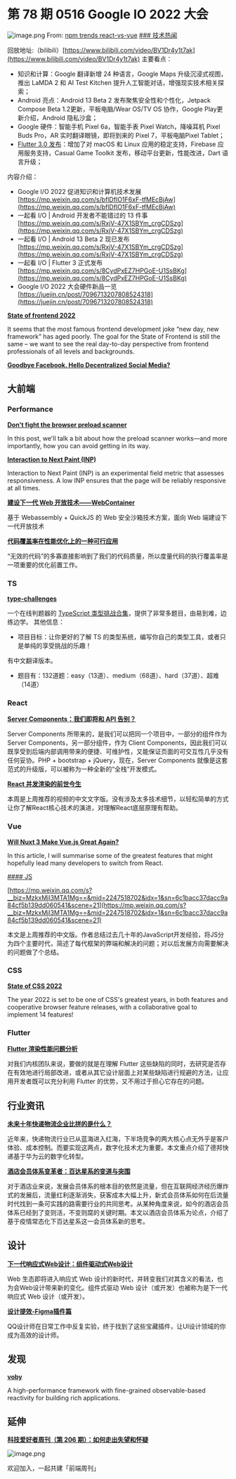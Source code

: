 # 第 78 期 0516 Google IO 2022 大会
![image.png](https://cdn.nlark.com/yuque/0/2022/png/85771/1652658210368-c2d0b5b7-56ef-45b7-85d9-db677d47ed06.png#clientId=u7a9bbd2e-3c10-4&crop=0&crop=0&crop=1&crop=1&from=paste&height=263&id=u274e82dd&margin=%5Bobject%20Object%5D&name=image.png&originHeight=525&originWidth=1310&originalType=binary&ratio=1&rotation=0&showTitle=false&size=65435&status=done&style=none&taskId=uc7760075-39a8-4887-9a93-83ada054ca3&title=&width=655)
From: [npm trends react-vs-vue](https://www.npmtrends.com/react-vs-vue)
[### 技术热闻](https://mp.weixin.qq.com/s/6AW20rRkYFjm9B6wZfey6g)

回放地址:（bilibili）[https://www.bilibili.com/video/BV1Dr4y1t7ak](https://www.bilibili.com/video/BV1Dr4y1t7ak)
主要看点：

- 知识和计算：Google 翻译新增 24 种语言，Google Maps 升级沉浸式视图，推出 LaMDA 2 和 AI Test Kitchen 提升人工智能对话，增强现实技术相关探索；
- Android 亮点：Android 13 Beta 2 发布聚焦安全性和个性化，Jetpack Compose Beta 1.2更新，平板电脑/Wear OS/TV OS 协作，Google Play更新介绍，Android 隐私沙盒；
- Google 硬件：智能手机 Pixel 6a，智能手表 Pixel Watch，降噪耳机 Pixel Buds Pro，AR 实时翻译眼镜，即将到来的 Pixel 7，平板电脑Pixel Tablet；
- [Flutter 3.0 发布](https://juejin.cn/post/7096617842023333925#heading-15)：增加了对 macOS 和 Linux 应用的稳定支持，Firebase 应用服务支持，Casual Game Toolkit 发布，移动平台更新，性能改进，Dart 语言升级；

内容介绍：

- Google I/O 2022 促进知识和计算机技术发展 [https://mp.weixin.qq.com/s/bflDfIO1F6xF-tfMEcBjAw](https://mp.weixin.qq.com/s/bflDfIO1F6xF-tfMEcBjAw)
- 一起看 I/O | Android 开发者不能错过的 13 件事 [https://mp.weixin.qq.com/s/RxjV-47X1SBYm_crgCDSzg](https://mp.weixin.qq.com/s/RxjV-47X1SBYm_crgCDSzg)
- 一起看 I/O | Android 13 Beta 2 现已发布 [https://mp.weixin.qq.com/s/RxjV-47X1SBYm_crgCDSzg](https://mp.weixin.qq.com/s/RxjV-47X1SBYm_crgCDSzg)
- 一起看 I/O | Flutter 3 正式发布 [https://mp.weixin.qq.com/s/8CydPxEZ7HPGoE-U1SsBKg](https://mp.weixin.qq.com/s/8CydPxEZ7HPGoE-U1SsBKg)
- Google I/O 2022 大会硬件新品一览 [https://juejin.cn/post/7096713207808524318](https://juejin.cn/post/7096713207808524318)

[**State of frontend 2022**](https://tsh.io/state-of-frontend/)

It seems that the most famous frontend development joke “new day, new framework” has aged poorly. The goal for the State of Frontend is still the same – we want to see the real day-to-day perspective from frontend professionals of all levels and backgrounds.

[**Goodbye Facebook. Hello Decentralized Social Media?**](http://blog.archive.org/2022/05/13/goodbye-facebook-hello-decentralized-social-media/)


## 大前端
### Performance
[**Don't fight the browser preload scanner**](https://web.dev/preload-scanner/)

In this post, we'll talk a bit about how the preload scanner works—and more importantly, how you can avoid getting in its way.

[**Interaction to Next Paint (INP)**](https://web.dev/inp/)

Interaction to Next Paint (INP) is an experimental field metric that assesses responsiveness. A low INP ensures that the page will be reliably responsive at all times.

[**建设下一代 Web 开放技术——WebContainer**](https://mp.weixin.qq.com/s/Lu1bJol8dFGNC7LaQ8gvDw)

基于 Webassembly + QuickJS 的 Web 安全沙箱技术方案，面向 Web 端建设下一代开放技术

[**代码覆盖率在性能优化上的一种可行应用**](https://mp.weixin.qq.com/s/VQq3Ly3ZEAFpYVIvV3Uhiw)

“无效的代码”的多寡直接影响到了我们的代码质量，所以度量代码的执行覆盖率是一项重要的优化前置工作。

### TS
[**type-challenges**](https://github.com/type-challenges/type-challenges)

一个在线判题器的 [TypeScript 类型挑战合集](https://github.com/type-challenges/type-challenges#challenges)，提供了非常多题目，由易到难，边练边学。
其他信息：

- 项目目标：让你更好的了解 TS 的类型系统，编写你自己的类型工具，或者只是单纯的享受挑战的乐趣！

有中文翻译版本。

- 题目有：132道题：easy（13道）、medium（68道）、hard（37道）、超难（14道）

### React
[**Server Components：我们即将和 API 告别？**](https://mp.weixin.qq.com/s/CL1YMnQ6dJfH-YMY9TBcGw)

Server Components 所带来的，是我们可以把同一个项目中，一部分的组件作为 Server Components，另一部分组件，作为 Client Components，因此我们可以既享受到后端内部调用带来的便捷、可维护性，又能保证页面的可交互性几乎没有任何妥协。PHP + bootstrap + jQuery，现在，Server Components 就像是这套范式的升级版，可以被称为一种全新的“全栈”开发模式。

[**React 并发渲染的前世今生**](https://mp.weixin.qq.com/s/01sTK6w4BFUzoRc2NKCs1w)

本周是上周推荐的视频的中文文字版。没有涉及太多技术细节，以轻松简单的方式让你了解React核心技术的演进，对理解React底层原理有帮助。

### Vue
[**Will Nuxt 3 Make Vue.js Great Again?**](https://betterprogramming.pub/will-nuxt-3-make-vue-js-great-again-122672de31ed)

In this article, I will summarise some of the greatest features that might hopefully lead many developers to switch from React.

[#### JS](https://mp.weixin.qq.com/s?__biz=MzkxMjI3MTA1Mg==&mid=2247518702&idx=1&sn=6c1bacc37dacc9a84cf5b139dd060541&scene=21#wechat_redirect)


[https://mp.weixin.qq.com/s?__biz=MzkxMjI3MTA1Mg==&mid=2247518702&idx=1&sn=6c1bacc37dacc9a84cf5b139dd060541&scene=21](https://mp.weixin.qq.com/s?__biz=MzkxMjI3MTA1Mg==&mid=2247518702&idx=1&sn=6c1bacc37dacc9a84cf5b139dd060541&scene=21)

本文是上周推荐的中文版。作者总结过去几十年的JavaScript开发经验，将JS分为四个主要时代，简述了每代框架的弊端和解决的问题；对以后发展方向需要解决的问题做了个总结。

### CSS
[**State of CSS 2022**](https://web.dev/state-of-css-2022/)

The year 2022 is set to be one of CSS's greatest years, in both features and cooperative browser feature releases, with a collaborative goal to implement 14 features!

### Flutter
[**Flutter 渲染性能问题分析**](https://mp.weixin.qq.com/s/PaJs948QvupKZ0umjT2vjA)

对我们内核团队来说，要做的就是在理解 Flutter 这些缺陷的同时，去研究是否存在有效地进行局部改进，或者从其它设计层面上对某些缺陷进行规避的方法，让应用开发者既可以充分利用 Flutter 的优势，又不用过于担心它存在的问题。

## 行业资讯
[**未来十年快递物流企业比拼的是什么？**](https://mp.weixin.qq.com/s/if-fIuA9b8SP5DAeamzWhg)

近年来，快递物流行业已从蓝海进入红海，下半场竞争的两大核心点无外乎是客户体验、成本控制。而要实现这两点，数字化技术尤为重要。本文重点介绍了德邦快递基于华为云的数字化转型。

[**酒店会员体系变革者：百达星系的变道与突围**](https://mp.weixin.qq.com/s/YGaDtt_ICKN5BMTPxQQ_dQ)

对于酒店业来说，发展会员体系的根本目的依然是流量，但在互联网经济经历爆炸式的发展后，流量红利逐渐消失，获客成本大幅上升，新式会员体系如何在后流量时代找到一条可实践的路需要行业的共同思考。从某种角度来说，如今的酒店会员体系已经到了变则活，不变则腐的关键时期。本文以酒店会员体系为论点，介绍了基于疫情常态化下百达星系这一会员体系新的思考。

## 设计
[**下一代响应式Web设计：组件驱动式Web设计**](https://mp.weixin.qq.com/s/_j2HbXEFHUs_jM7E6O_NXw)

Web 生态即将进入响应式 Web 设计的新时代，并转变我们对其含义的看法，也为会Web设计带来新的变化。组件式驱动 Web 设计（或开发）也被称为是下一代响应式 Web 设计（或开发）。

[**设计提效-Figma插件篇**](https://mp.weixin.qq.com/s/onT1YVF69mvheuqbj21kpw)

QQ设计师在日常工作中反复实验，终于找到了这些宝藏插件，让UI设计领域的你成为高效的设计师。

## 发现
[**voby**](https://github.com/vobyjs/voby)

A high-performance framework with fine-grained observable-based reactivity for building rich applications.

## 延伸
[**科技爱好者周刊（第 206 期）：如何走出失望和怀疑**](http://www.ruanyifeng.com/blog/2022/05/weekly-issue-206.html)

![image.png](https://cdn.nlark.com/yuque/0/2020/png/85771/1605930034828-7fc81343-651f-4a15-8465-eebe5a23cf61.png#crop=0&crop=0&crop=1&crop=1&height=31&id=C5Hpa&margin=%5Bobject%20Object%5D&name=image.png&originHeight=90&originWidth=2186&originalType=binary&ratio=1&rotation=0&showTitle=false&size=14325&status=done&style=none&title=&width=746)


欢迎加入，一起共建「前端周刊」
